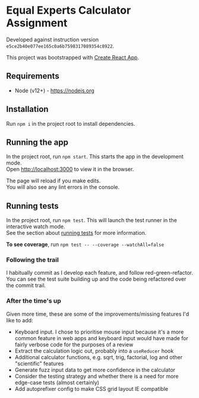 # Equal Experts Calculator Assignment 
Developed against instruction version `e5ce2b40e077ee165c0a6b7598317089354c8922`.

This project was bootstrapped with [Create React App](https://github.com/facebook/create-react-app).

## Requirements
- Node (v12+) - https://nodejs.org

## Installation
Run `npm i` in the project root to install dependencies.

## Running the app

In the project root, run `npm start`. This starts the app in the development mode.<br />
Open [http://localhost:3000](http://localhost:3000) to view it in the browser.

The page will reload if you make edits.<br />
You will also see any lint errors in the console.

## Running tests
In the project root, run `npm test`. This will launch the test runner in the interactive watch mode.<br />
See the section about [running tests](https://facebook.github.io/create-react-app/docs/running-tests) for more information.

**To see coverage**, run `npm test -- --coverage --watchAll=false`

### Following the trail
I habitually commit as I develop each feature, and follow red-green-refactor. You can see the test suite building up and the code being refactored over the commit trail.

### After the time's up
Given more time, these are some of the improvements/missing features I'd like to add:
 
- Keyboard input. I chose to prioritise mouse input because it's a more common feature in web apps and keyboard input would have made for fairly verbose code for the purposes of a review
- Extract the calculation logic out, probably into a `useReducer` hook
- Additional calculator functions, e.g. sqrt, trig, factorial, log and other "scientific" features
- Generate fuzz input data to get more confidence in the calculator
- Consider the testing strategy and whether there is a need for more edge-case tests (almost certainly)
- Add autoprefixer config to make CSS grid layout IE compatible
